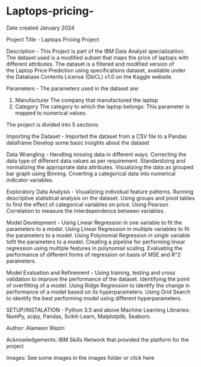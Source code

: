 # Laptops-pricing-
Date created
January 2024

Project Title -
Laptops Pricing Project

Description -
This Project is part of the IBM Data Analyst specializatiion. The dataset used is a modified subset that maps the price of laptops with different attributes.
The dataset is a filtered and modified version of the Laptop Price Prediction using specifications dataset, available under the Database Contents License (DbCL) v1.0 on the Kaggle website.

Parameters -
The parameters used in the dataset are:
1. Manufacturer The company that manufactured the laptop
2. Category The category to which the laptop belongs: This parameter is mapped to numerical values.
   
The project is divided into 5 sections:

Importing the Dataset -
Imported the dataset from a CSV file to a Pandas dataframe
Develop some basic insights about the dataset

Data Wrangling -
Handling missing data in different ways.
Correcting the data type of different data values as per requirement.
Standardizing and normalizing the appropriate data attributes.
Visualizing the data as grouped bar graph using Binning.
Cnverting a categorical data into numerical indicator variables.

Exploratory Data Analysis -
Visualiziing individual feature patterns.
Running descriptive statistical analysis on the dataset.
Using groups and pivot tables to find the effect of categorical variables on price.
Using Pearson Correlation to measure the interdependence between variables.

Model Development -
Using Linear Regression in one variable to fit the parameters to a model.
Using Linear Regression in multiple variables to fit the parameters to a model.
Using Polynomial Regression in single variable tofit the parameters to a model.
Creating a pipeline for performing linear regression using multiple features in polynomial scaling.
Evaluating the performance of different forms of regression on basis of MSE and R^2 parameters.

Model Evaluation and Refinement -
Using training, testing and cross validation to improve the performance of the dataset.
Identifying the point of overfitting of a model.
Using Ridge Regression to identify the change in performance of a model based on its hyperparameters.
Using Grid Search to identify the best performing model using different hyperparameters.



SETUP/INSTALATION -
Python 3.5 and above
Machine Learning Libraries: NumPy, scipy, Pandas, Scikit-Learn, Matplotplib, Seaborn.


Author:
Alameen Waziri

Acknowledgements:
IBM Skills Network that provided the platform for the project

Images:
See some images in the images folder or click here 
